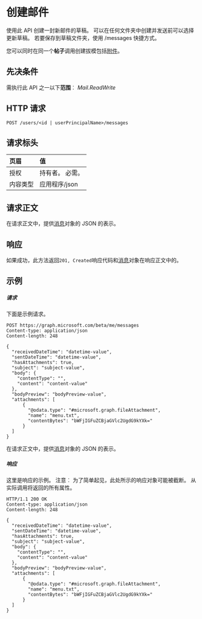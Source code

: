 # <a name="create-message"></a>创建邮件

使用此 API 创建一封新邮件的草稿。 可以在任何文件夹中创建并发送前可以选择更新草稿。 若要保存到草稿文件夹，使用 /messages 快捷方式。

您可以同时在同一个**帖子**调用创建拔模包括[附件](../resources/attachment.md)。
## <a name="prerequisites"></a>先决条件
需执行此 API 之一以下**范围**︰ *Mail.ReadWrite*
## <a name="http-request"></a>HTTP 请求
<!-- { "blockType": "ignored" } -->
```http
POST /users/<id | userPrincipalName>/messages
```
## <a name="request-headers"></a>请求标头
| 页眉       | 值 |
|:---------------|:--------|
| 授权  | 持有者<token>。 必需。  |
| 内容类型  | 应用程序/json  |

## <a name="request-body"></a>请求正文
在请求正文中，提供[消息](../resources/message.md)对象的 JSON 的表示。


## <a name="response"></a>响应
如果成功，此方法返回`201, Created`响应代码和[消息](../resources/message.md)对象在响应正文中的。

## <a name="example"></a>示例
##### <a name="request"></a>请求
下面是示例请求。
<!-- {
  "blockType": "request",
  "name": "create_message_from_user"
}-->
```http
POST https://graph.microsoft.com/beta/me/messages
Content-type: application/json
Content-length: 248

{
  "receivedDateTime": "datetime-value",
  "sentDateTime": "datetime-value",
  "hasAttachments": true,
  "subject": "subject-value",
  "body": {
    "contentType": "",
    "content": "content-value"
  },
  "bodyPreview": "bodyPreview-value",
  "attachments": [
      {
        "@odata.type": "#microsoft.graph.fileAttachment",
        "name": "menu.txt",
        "contentBytes": "bWFjIGFuZCBjaGVlc2UgdG9kYXk="
      }
  ]
}
```
在请求正文中，提供[消息](../resources/message.md)对象的 JSON 的表示。
##### <a name="response"></a>响应
这里是响应的示例。 注意︰ 为了简单起见，此处所示的响应对象可能被截断。 从实际调用将返回的所有属性。
<!-- {
  "blockType": "response",
  "truncated": true,
  "@odata.type": "microsoft.graph.message"
} -->
```http
HTTP/1.1 200 OK
Content-type: application/json
Content-length: 248

{
  "receivedDateTime": "datetime-value",
  "sentDateTime": "datetime-value",
  "hasAttachments": true,
  "subject": "subject-value",
  "body": {
    "contentType": "",
    "content": "content-value"
  },
  "bodyPreview": "bodyPreview-value",
  "attachments": [
      {
        "@odata.type": "#microsoft.graph.fileAttachment",
        "name": "menu.txt",
        "contentBytes": "bWFjIGFuZCBjaGVlc2UgdG9kYXk="
      }
  ]
}
```

<!-- uuid: 8fcb5dbc-d5aa-4681-8e31-b001d5168d79
2015-10-25 14:57:30 UTC -->
<!-- {
  "type": "#page.annotation",
  "description": "Create Message",
  "keywords": "",
  "section": "documentation",
  "tocPath": ""
}-->
